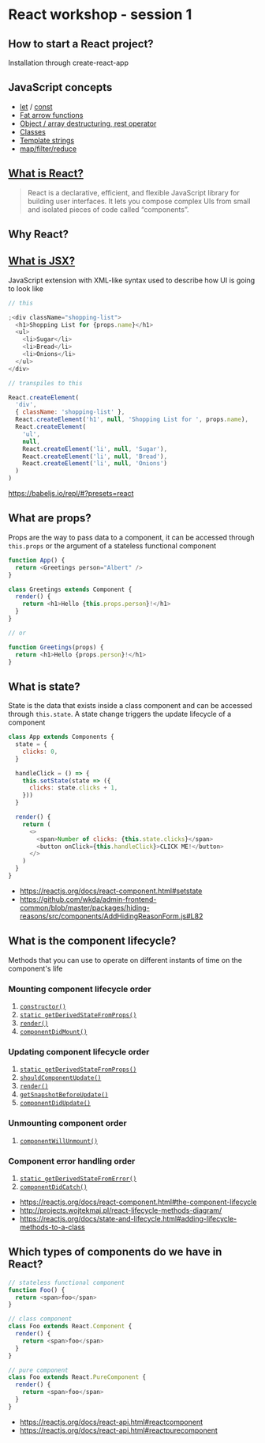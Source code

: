 # React workshop - session 1

## How to start a React project?

Installation through create-react-app

## JavaScript concepts

- [let](https://developer.mozilla.org/en-US/docs/Web/JavaScript/Reference/Statements/let) / [const](https://developer.mozilla.org/en-US/docs/Web/JavaScript/Reference/Statements/const)
- [Fat arrow functions](https://developer.mozilla.org/en-US/docs/Web/JavaScript/Reference/Functions/Arrow_functions)
- [Object / array destructuring, rest operator](https://developer.mozilla.org/en-US/docs/Web/JavaScript/Reference/Operators/Destructuring_assignment)
- [Classes](https://developer.mozilla.org/en-US/docs/Web/JavaScript/Reference/Classes)
- [Template strings](https://developer.mozilla.org/en-US/docs/Web/JavaScript/Reference/Template_literals)
- [map/filter/reduce](https://developer.mozilla.org/en-US/docs/Web/JavaScript/Reference/Global_Objects/Array/prototype)

## [What is React?](https://reactjs.org/tutorial/tutorial.html#what-is-react)

> React is a declarative, efficient, and flexible JavaScript library for building user interfaces. It lets you compose complex UIs from small and isolated pieces of code called “components”.

## Why React?

## [What is JSX?](https://reactjs.org/docs/introducing-jsx.html)

JavaScript extension with XML-like syntax used to describe how UI is going to look like

```javascript
// this

;<div className="shopping-list">
  <h1>Shopping List for {props.name}</h1>
  <ul>
    <li>Sugar</li>
    <li>Bread</li>
    <li>Onions</li>
  </ul>
</div>

// transpiles to this

React.createElement(
  'div',
  { className: 'shopping-list' },
  React.createElement('h1', null, 'Shopping List for ', props.name),
  React.createElement(
    'ul',
    null,
    React.createElement('li', null, 'Sugar'),
    React.createElement('li', null, 'Bread'),
    React.createElement('li', null, 'Onions')
  )
)
```

https://babeljs.io/repl/#?presets=react

## What are props?

Props are the way to pass data to a component, it can be accessed through `this.props` or the argument of a stateless functional component

```javascript
function App() {
  return <Greetings person="Albert" />
}

class Greetings extends Component {
  render() {
    return <h1>Hello {this.props.person}!</h1>
  }
}

// or

function Greetings(props) {
  return <h1>Hello {props.person}!</h1>
}
```

## What is state?

State is the data that exists inside a class component and can be accessed through `this.state`. A state change triggers the update lifecycle of a component

```javascript
class App extends Components {
  state = {
    clicks: 0,
  }

  handleClick = () => {
    this.setState(state => ({
      clicks: state.clicks + 1,
    }))
  }

  render() {
    return (
      <>
        <span>Number of clicks: {this.state.clicks}</span>
        <button onClick={this.handleClick}>CLICK ME!</button>
      </>
    )
  }
}
```

- https://reactjs.org/docs/react-component.html#setstate
- https://github.com/wkda/admin-frontend-common/blob/master/packages/hiding-reasons/src/components/AddHidingReasonForm.js#L82

## What is the component lifecycle?

Methods that you can use to operate on different instants of time on the component's life

### Mounting component lifecycle order

1. [`constructor()`](https://reactjs.org/docs/react-component.html#constructor)
2. [`static getDerivedStateFromProps()`](https://reactjs.org/docs/react-component.html#static-getderivedstatefromprops)
3. [`render()`](https://reactjs.org/docs/react-component.html#render)
4. [`componentDidMount()`](https://reactjs.org/docs/react-component.html#componentdidmount)

### Updating component lifecycle order

1. [`static getDerivedStateFromProps()`](https://reactjs.org/docs/react-component.html#static-getderivedstatefromprops)
2. [`shouldComponentUpdate()`](https://reactjs.org/docs/react-component.html#shouldcomponentupdate)
3. [`render()`](https://reactjs.org/docs/react-component.html#render)
4. [`getSnapshotBeforeUpdate()`](https://reactjs.org/docs/react-component.html#getsnapshotbeforeupdate)
5. [`componentDidUpdate()`](https://reactjs.org/docs/react-component.html#componentdidupdate)

### Unmounting component order

1. [`componentWillUnmount()`](https://reactjs.org/docs/react-component.html#componentwillunmount)

### Component error handling order

1. [`static getDerivedStateFromError()`](https://reactjs.org/docs/react-component.html#static-getderivedstatefromerror)
2. [`componentDidCatch()`](https://reactjs.org/docs/react-component.html#componentdidcatch)

- https://reactjs.org/docs/react-component.html#the-component-lifecycle
- http://projects.wojtekmaj.pl/react-lifecycle-methods-diagram/
- https://reactjs.org/docs/state-and-lifecycle.html#adding-lifecycle-methods-to-a-class

## Which types of components do we have in React?

```javascript
// stateless functional component
function Foo() {
  return <span>foo</span>
}

// class component
class Foo extends React.Component {
  render() {
    return <span>foo</span>
  }
}

// pure component
class Foo extends React.PureComponent {
  render() {
    return <span>foo</span>
  }
}
```

- https://reactjs.org/docs/react-api.html#reactcomponent
- https://reactjs.org/docs/react-api.html#reactpurecomponent
